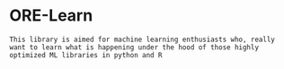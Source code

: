 # ORE-Learn
`This library is aimed for machine learning enthusiasts who, really want to learn what is happening under the hood of those
highly optimized ML libraries in python and R`
